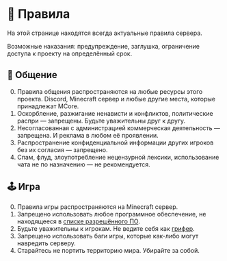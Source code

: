 # 📕 Правила
На этой странице находятся всегда актуальные правила сервера.

Возможные наказания: предупреждение, заглушка, ограничение доступа к проекту на определённый срок.

## 💬 Общение

0. Правила общения распространяются на любые ресурсы этого проекта. Discord, Minecraft сервер и любые другие места, которые принадлежат MCore.
1. Оскорбление, разжигание ненависти и конфликтов, политические распри — запрещены. Будьте уважительны друг к другу.
2. Несогласованная с администрацией коммерческая деятельность — запрещена. И реклама в любом её проявлении.
3. Распространение конфиденциальной информации других игроков без их согласия — запрещено.
4. Спам, флуд, злоупотребление нецензурной лексики, использование чата не по назначению — не рекомендуется.

## 🕹️ Игра

0. Правила игры распространяются на Minecraft сервер.
1. Запрещено использовать любое программное обеспечение, не находящееся в [списке разрешённого ПО](https://github.com/mcore-server/mcore-server/blob/main/info-ru/allowed-software.md).
2. Будьте уважительны к игрокам. Не ведите себя как [грифер](https://ru.wikipedia.org/wiki/Грифер).
3. Запрещено использовать баги игры, которые как-либо могут навредить серверу.
4. Старайтесь не портить территорию мира. Убирайте за собой.
